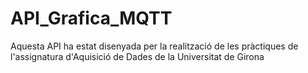 # API_Grafica_MQTT

Aquesta API ha estat disenyada per la realització de les pràctiques de l'assignatura d'Aquisició de Dades de la Universitat de Girona
